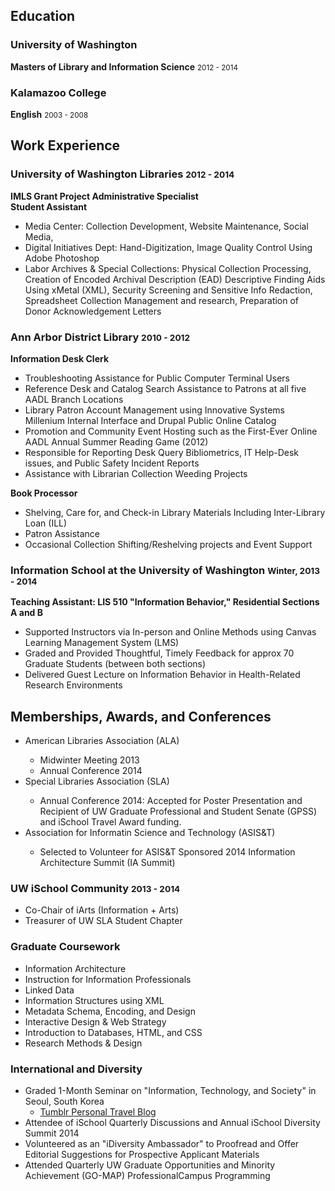 <h2>Education</h2>

<h3>University of Washington</h3>
<p><strong>Masters of Library and Information Science</strong> <small>2012 - 2014</small></p>


<h3>Kalamazoo College</h3>
<p><strong>English</strong> <small>2003 - 2008</small></strong></p>


<h2>Work Experience</h2>

<h3>University of Washington Libraries <small>2012 - 2014</small></h3>
<p><strong>IMLS Grant Project Administrative Specialist</strong> <br>
<strong>Student Assistant</strong></p>
<ul>
<li>Media Center: Collection Development, Website Maintenance, Social Media,</li>
<li>Digital Initiatives Dept: Hand-Digitization, Image Quality Control Using Adobe Photoshop</li>
<li>Labor Archives &amp; Special Collections: Physical Collection Processing, Creation of Encoded Archival Description (EAD) Descriptive Finding Aids Using xMetal (XML), Security Screening and Sensitive Info Redaction, Spreadsheet Collection Management and research, Preparation of Donor Acknowledgement Letters </li>
</ul>

<h3>Ann Arbor District Library <small>2010 - 2012</small></h3>
<p><strong>Information Desk Clerk</strong> <br>
<ul>
<li>Troubleshooting Assistance for Public Computer Terminal Users</li>
<li>Reference Desk and Catalog Search Assistance to Patrons at all five AADL Branch Locations</li>
<li>Library Patron Account Management using Innovative Systems Millenium Internal Interface and Drupal Public Online Catalog</li>
<li>Promotion and Community Event Hosting such as the First-Ever Online AADL Annual Summer Reading Game (2012)</li>
<li>Responsible for Reporting Desk Query Bibliometrics, IT Help-Desk issues, and Public Safety Incident Reports</li>
<li>Assistance with Librarian Collection Weeding Projects</li>
</ul>

<strong>Book Processor</strong></p>
<ul>
<li>Shelving, Care for, and Check-in Library Materials Including Inter-Library Loan (ILL)</li>
<li>Patron Assistance</li>
<li>Occasional Collection Shifting/Reshelving projects and Event Support</li>
</ul>


<h3>Information School at the University of Washington <small>Winter, 2013 - 2014</small></h3>
<p><strong>Teaching Assistant: LIS 510 "Information Behavior," Residential Sections A and B</strong> <br>
<ul>
<li>Supported Instructors via In-person and Online Methods using Canvas Learning Management System (LMS)</li>
<li>Graded and Provided Thoughtful, Timely Feedback for approx 70 Graduate Students (between both sections)</li>
<li>Delivered Guest Lecture on Information Behavior in Health-Related Research Environments</li>
</ul>


<h2>Memberships, Awards, and Conferences</h2>
<ul>
<li>American Libraries Association (ALA)</li>
  <ul>
    <li>Midwinter Meeting 2013</li>
    <li>Annual Conference 2014</li>
  </ul>
<li>Special Libraries Association (SLA)</li>
  <ul>
    <li>Annual Conference 2014: Accepted for Poster Presentation and Recipient of UW Graduate Professional and Student Senate (GPSS) and iSchool Travel Award funding.</li>
  </ul>
  
<li>Association for Informatin Science and Technology (ASIS&T)</li>
  <ul>
    <li>Selected to Volunteer for ASIS&T Sponsored 2014 Information Architecture Summit (IA Summit)</li>
  </ul>
</ul>

<h3>UW iSchool Community <small>2013 - 2014</small></h3>
<ul>
<li>Co-Chair of iArts (Information + Arts)</li>
<li>Treasurer of UW SLA Student Chapter</li>
</ul>

<h3>Graduate Coursework</h3>
<ul>
<li>Information Architecture</li>
<li>Instruction for Information Professionals</li>
<li>Linked Data</li>
<li>Information Structures using XML</li>
<li>Metadata Schema, Encoding, and Design</li>
<li>Interactive Design &amp; Web Strategy</li>
<li>Introduction to Databases, HTML, and CSS</li>
<li>Research Methods &amp; Design</li>
</ul>

<h3>International and Diversity</h3>
<ul>
<li>Graded 1-Month Seminar on "Information, Technology, and Society" in Seoul, South Korea
  <ul>
  <li><a href="http://dtrier.tumblr.com/" target="_blank">Tumblr Personal Travel Blog</a></li>
</ul>
<li>Attendee of iSchool Quarterly Discussions and Annual iSchool Diversity Summit 2014 </li>
<li>Volunteered as an "iDiversity Ambassador" to Proofread and Offer Editorial Suggestions for  Prospective Applicant Materials</li>
<li>Attended Quarterly UW Graduate Opportunities and Minority Achievement (GO-MAP) ProfessionalCampus Programming</li>
</ul>
  
  
